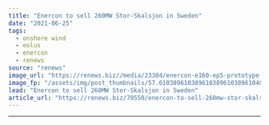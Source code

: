 ```yaml
---
title: "Enercon to sell 260MW Stor-Skalsjon in Sweden"
date: "2021-06-25"
tags: 
  - onshore wind
  - eolus
  - enercon
  - renews
source: "renews"
image_url: "https://renews.biz//media/23304/enercon-e160-ep5-prototype-in-wieringermeer.jpg?mode=crop&width=770&heightratio=0.6103896103896103896103896104&slimmage=true"
image_fp: "/assets/img/post_thumbnails/57.6103896103896103896103896104&slimmage=true"
lead: "Enercon to sell 260MW Stor-Skalsjon in Sweden"
article_url: "https://renews.biz/70550/enercon-to-sell-260mw-stor-skalsjon-in-sweden/"
---
```


---
